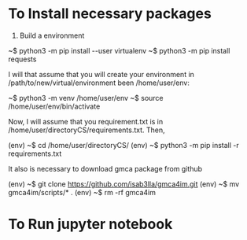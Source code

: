 
# To Install necessary packages

1) Build a environment

~$ python3 -m pip install --user virtualenv
~$ python3 -m pip install requests

I will that assume that you will create your environment in /path/to/new/virtual/environment been /home/user/env:

~$ python3 -m venv /home/user/env
~$ source /home/user/env/bin/activate

Now, I will assume that you requirement.txt is in /home/user/directoryCS/requirements.txt. Then,

(env) ~$ cd /home/user/directoryCS/
(env) ~$ python3 -m pip install -r requirements.txt

It also is necessary to download gmca package from github

(env) ~$ git clone https://github.com/isab3lla/gmca4im.git
(env) ~$ mv gmca4im/scripts/* .
(env) ~$ rm -rf gmca4im


# To Run jupyter notebook
